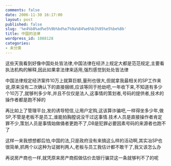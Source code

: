 ```yaml
---
comments: false
date: 2006-11-30 16:17:00
layout: post
published: false
slug: '%e4%b8%ad%e5%9b%bd%e7%9a%84%e6%b3%95%e5%be%8b'
title: 中国的法律
wordpress_id: 1088128
categories:
- 未分类
---
```


这些天我看到好像中国处处皆法律,中国法律在经济上规定大都是范范规定,主要看执法机构的解释,因此如果拿法律来适用,强烈感觉到处处皆法律




中国法律规定经济案件10万上就算巨额,量刑也很大,但就拿我最相关的SP工作来说,原来没有二次确认下的直接捆绑,应该等同于抢劫吧,一年收下来,不知道有多少个10万了,就够判多少年,并且不仅仅是法人,这事情的策划者,号码的提供者,技术的操作者都是跑不掉的




再比如上了管理平台,发的诱导短信,让用户定购,这该算诈骗吧,一样得坐多少年,做SP,不管是老板不是员工,谁能拍胸膛说没干过这事情.技术人员是直接操作者肯定罪不少,策划人员是事情始做俑者更跑不了,DB是犯罪必要因素号码的来源者也跑不了




这样一来我想想都后怕,中国的法,只是政府没有来搞这么样的活动啊,其实冶SP也很简单,抓两个以这种为证据判两人,老板与员工我估计都不敢干了,我又该怎么办




再说房产商也一样,就凭原来房产商假做估价去银行骗贷这一条就够判不了的呢
